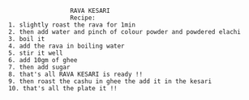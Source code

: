                            RAVA KESARI
                           Recipe:
          1. slightly roast the rava for 1min 
          2. then add water and pinch of colour powder and powdered elachi
          3. boil it 
          4. add the rava in boiling water 
          5. stir it well
          6. add 10gm of ghee 
          7. then add sugar 
          8. that's all RAVA KESARI is ready !!
          9. then roast the cashu in ghee the add it in the kesari 
          10. that's all the plate it !!                  